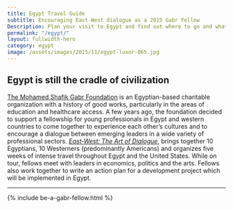 ```yaml
---
title: Egypt Travel Guide
subtitle: Encouraging East-West dialogue as a 2015 Gabr Fellow
Description: Plan your visit to Egypt and find out where to go and what to do in Egypt. Read about itineraries, activities, places to stay and travel essentials...
permalink: "/egypt/"
layout: fullwidth-hero
category: egypt
image: /assets/images/2015/11/egypt-luxor-065.jpg
---
```


## Egypt is still the cradle of civilization 

[The Mohamed Shafik Gabr Foundation](http://www.msgabrfoundation.org/) is an Egyptian-based charitable organization with a history of good works, particularly in the areas of education and healthcare access. A few years ago, the foundation decided to support a fellowship for young professionals in Egypt and western countries to come together to experience each other’s cultures and to encourage a dialogue between emerging leaders in a wide variety of professional sectors. *[East-West: The Art of Dialogue](https://eastwestdialogue.org/)*, brings together 10 Egyptians, 10 Westerners (predominantly Americans) and organizes five weeks of intense travel throughout Egypt and the United States. While on tour, fellows meet with leaders in economics, politics and the arts. Fellows also work together to write an action plan for a development project which will be implemented in Egypt.

<hr>

{% include be-a-gabr-fellow.html %}